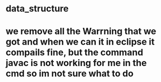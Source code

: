 # data_structure
# we remove all the Warrning that we got and when we can it in eclipse it compails fine, but the command javac is not working for me in the cmd so im not sure what to do